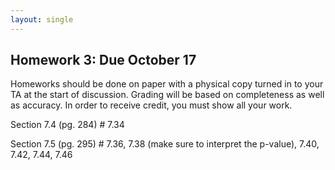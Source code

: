 ```yaml
---
layout: single
---
```


## Homework 3: Due October 17

Homeworks should be done on paper with a physical copy turned in to your TA at the start of discussion. Grading will be based on completeness as well as accuracy. In order to receive credit, you must show all your work. 

Section 7.4 (pg. 284) # 7.34

Section 7.5 (pg. 295) # 7.36, 7.38 (make sure to interpret the p-value), 7.40, 7.42, 7.44, 7.46
